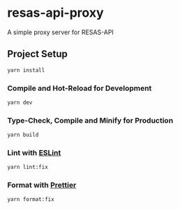 # resas-api-proxy
A simple proxy server for RESAS-API

## Project Setup
```sh
yarn install
```

### Compile and Hot-Reload for Development

```sh
yarn dev
```

### Type-Check, Compile and Minify for Production

```sh
yarn build
```

### Lint with [ESLint](https://eslint.org/)

```sh
yarn lint:fix
```

### Format with [Prettier](https://prettier.io/)

```sh
yarn format:fix
```
